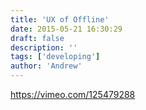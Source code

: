 ```yaml
---
title: 'UX of Offline'
date: 2015-05-21 16:30:29
draft: false
description: ''
tags: ['developing']
author: 'Andrew'
---
```


https://vimeo.com/125479288
